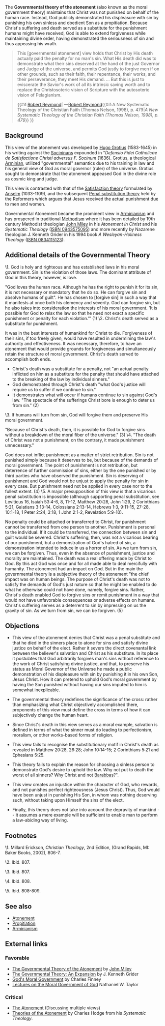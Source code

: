 The **Governmental theory of the atonement** (also known as the
moral government theory) maintains that Christ was not punished on
behalf of the human race. Instead, God publicly demonstrated his
displeasure with sin by punishing his own sinless and obedient Son
as a propitiation. Because Christ's suffering and death served as a
substitute for the punishment humans might have received, God is
able to extend forgiveness while maintaining divine order, having
demonstrated the seriousness of sin and thus appeasing his wrath.

> This [governmental atonement] view holds that Christ by His death
> actually paid the penalty for no man's sin. What His death did was
> to demonstrate what their sins deserved at the hand of the just
> Governor and Judge of the universe, and permits God justly to
> forgive men if on other grounds, such as their faith, their
> repentance, their works, and their perseverance, they meet His
> demand. ... But this is just to eviscerate the Savior's work of all
> its intrinsic saving worth and to replace the Christosoteric vision
> of Scripture with the autosoteric vision of Pelagianism.
> 
> {{\#if:[Robert Reymond](Robert_Reymond "Robert Reymond")|
> —[Robert Reymond](Robert_Reymond "Robert Reymond"){{\#if:A New
> Systematic Theology of the Christian Faith (Thomas Nelson, 1998),
> p.
> 479|*A New Systematic Theology of the Christian Faith (Thomas Nelson, 1998), p. 479*}}
> }}

## Background

This view of the atonement was developed by
[Hugo Grotius](Hugo_Grotius "Hugo Grotius") (1583-1645) in his
writing against the [Socininans](Socinianism "Socinianism")
expounded in
"*Defensio Fidei Catholicae de Satisfactione Christi adversus F. Socinum*
(1636). Grotius, a theological
[Arminian](Arminianism "Arminianism"), utilized "governmental"
semantics due to his training in law and his general view of God as
moral governor (ruler) of the universe. Grotius sought to
demonstrate that the atonement appeased God in the divine role as
cosmic king and judge.

This view is contrasted with that of the
[Satisfaction theory](Satisfaction_theory "Satisfaction theory")
formulated by
[Anselm](http://www.wikipedia.org/wiki/Anselm "wikipedia:Anselm")
(1033-1109), and the subsequent
[Penal substitution theory](Penal_substitution_theory "Penal substitution theory")
held by the Reformers which argues that Jesus received the actual
punishment due to men and women.

Governmental Atonement became the prominent view in
[Arminianism](Arminianism "Arminianism") and has prospered in
traditional [Methodism](Methodism "Methodism") where it has been
detailed by 19th century Methodist theologian
[John Miley](John_Miley "John Miley") in his *Atonement in Christ*
and his *Systematic Theology*
([ISBN 0943575095](http://www.theopedia.com/Special:BookSources/0943575095))
and more recently by Nazarene theologian J. Kenneth Grider in his
1994 book *A Wesleyan-Holiness Theology*
([ISBN 0834115123](http://www.theopedia.com/Special:BookSources/0834115123)).

## Additional details of the Governmental Theory

\1. God is holy and righteous and has established laws in his moral
 government. Sin is the violation of those laws. The dominant
 attribute of God in this theory, however, is love.

"God loves the human race. Although he has the right to punish it
for its sin, it is not necessary or mandatory that he do so. He can
forgive sin and absolve humans of guilt". He has chosen to [forgive
sin] in such a way that it manifests at once both his clemency and
severity. God can forgive sin, but he also takes into consideration
the interests of his moral government. 'It is possible for God to
relax the law so that he need not exact a specific punishment or
penalty for each violation.'" (1)
\2. Christ's death served as a substitute for punishment.

It was in the best interests of humankind for Christ to die.
Forgiveness of their sins, if too freely given, would have resulted
in undermining the law's authority and effectiveness. It was
necessary, therefore, to have an atonement that would provide
grounds for forgiveness and simultaneously retain the structure of
moral government. Christ's death served to accomplish both ends.
-   Christ's death was a substitute for a penalty, not "an actual
    penalty inflicted on him as a substitute for the penalty that
    should have attached to the breaking of the law by individual
    sinners."
-   God demonstrated through Christ's death "what God's justice
    will require us to suffer if we continue to sin."
-   It demonstrates what will occur if humans continue to sin
    against God's law. "The spectacle of the sufferings Christ bore is
    enough to deter us from sin." (2)

\3. If humans will turn from sin, God will forgive them and
 preserve His moral government.

"Because of Christ's death, then, it is possible for God to forgive
sins without a breakdown of the moral fiber of the universe." (3)
\4. "The death of Christ was not a punishment; on the contrary, it
 made punishment unnecessary."

God does not inflict punishment as a matter of strict retribution.
Sin is not punished simply because it deserves to be, but because
of the demands of moral government. The point of punishment is not
retribution, but deterrence of further commission of sins, either
by the one punished or by third parties who have observed the
punishment. Sin is deserving of punishment and God would not be
unjust to apply the penalty for sin in every case. But punishment
need not be applied in every case nor to the fullest extent. (4)
\5. A major presupposition of this view is that a vicarious penal
 substitution is impossible (although supporting penal substitution,
 see Leviticus 16, Isaiah 53:4-6, 8, 11-12, Matthew 20:28, John
 1:29, 2 Corinthians 5:21, Galatians 3:13-14, Colossians 2:13-14,
 Hebrews 1:3, 9:11-15, 27-28, 10:1-18, 1 Peter 2:24, 3:18, 1 John
 2:1-2, Revelation 5:9-10).

No penalty could be attached or transferred to Christ, for
punishment cannot be transferred from one person to another.
Punishment is personal to the individual. If it could be
transferred, the connection between sin and guilt would be severed.
Christ's suffering, then, was not a vicarious bearing of our
punishment, but a demonstration of God's hatred of sin, a
demonstration intended to induce in us a horror of sin. As we turn
from sin, we can be forgiven. Thus, even in the absence of
punishment, justice and morality are maintained.
The death was a real offering made by Christ to God. By this act
God was once and for all made able to deal mercifully with
humanity. The atonement had an impact on God. But in the main the
governmental theory is a subjective theory of the atonement "the
chief impact was on human beings. The purpose of Christ's death was
not to satisfy the demands of God's just nature so that he might be
enabled to do what he otherwise could not have done, namely,
forgive sins. Rather, Christ's death enabled God to forgive sins or
remit punishment in a way that would not have unfavorable
consequences or adverse effects on humans. Christ's suffering
serves as a deterrent to sin by impressing on us the gravity of
sin. As we turn from sin, we can be forgiven. (5)
## Objections

-   This view of the atonement denies that Christ was a penal
    substitute and that he died in the sinners place to atone for sins
    and satisfy divine justice on behalf of the elect. Rather it severs
    the direct covenantal link between the believer's salvation and
    Christ as his substitute. In its place it postulates that God
    arbitrarily forgives man's sins without reference to the work of
    Christ satisfying divine justice, and that, to preserve his status
    as Moral Governor of the Universe he made a public demonstration of
    his displeasure with sin by punishing it in his own Son, Jesus
    Christ. How it can pretend to uphold God's moral government by
    having the Son punished without having our sins imputed to him is
    somewhat inexplicable.

-   The governmental theory redefines the significance of the
    cross: rather than emphasizing what Christ objectively accomplished
    there, proponents of this view must define the cross in terms of
    how it can subjectively change the human heart.

-   Since Christ's death in this view serves as a moral example,
    salvation is defined in terms of what the sinner must do leading to
    perfectionism, moralism, or other works-based forms of religion.

-   This view fails to recognise the substitutionary motif in
    Christ's death as revealed in Matthew 20:28, 26:28; John 10:14-15;
    2 Corinthians 5:21 and Ephesians 5:25.

-   This theory fails to explain the reason for choosing a sinless
    person to demonstrate God's desire to uphold the law. Why not put
    to death the worst of all sinners? Why Christ and not
    [Barabbas](index.php?title=Barabbas&action=edit&redlink=1 "Barabbas (page does not exist)")?".

-   This view creates an injustice within the character of God, who
    rewards, and not punishes perfect righteousness (Jesus Christ).
    Thus, God would have been unjust in punishing His Son, in whom was
    nothing deserving such, without taking upon Himself the sins of the
    elect.

-   Finally, this theory does not take into account the depravity
    of mankind -- it assumes a mere example will be sufficient to
    enable man to perform a law-abiding way of living.

## Footnotes

\1. Millard Erickson, *Christian Theology*, 2nd Edition, (Grand
 Rapids, MI: Baker Books, 2002), 806-7.

\2. Ibid. 807.

\3. Ibid. 807.

\4. Ibid. 808.

\5. Ibid. 808-809.

## See also

-   [Atonement](Atonement "Atonement")
-   [Propitiation](Propitiation "Propitiation")
-   [Arminianism](Arminianism "Arminianism")

## External links

### Favorable

-   [The Governmental Theory of the Atonement](http://www.biblical-theology.com/moralgov/miley.htm)
    by [John Miley](John_Miley "John Miley")
-   [The Governmental Theory: An Expansion](http://twtministries.com/articles/8_mgt/govthry.html)
    by J. Kenneth Grider
-   [God's Moral Government](http://www.gospeltruth.net/mg/mg.htm)
    by Charles Finney
-   [Lectures on the Moral Government of God](http://www.gospeltruth.net/ntmg/vol1/ntmg_toc.htm)
    Nathaniel W. Taylor

### Critical

-   [The Atonement](http://www.apostolic.net/biblicalstudies/atonement.htm#back23)
    (Discussing multiple views)
-   [Theories of the Atonement](http://www.dabar.org/Theology/Hodge/HodgeVIII/P3_C09.htm#s4)
    by Charles Hodge from his *Systematic Theology*.



